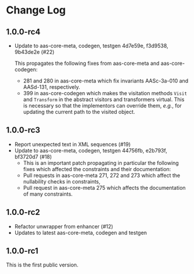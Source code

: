 # Change Log

## 1.0.0-rc4

* Update to aas-core-meta, codegen, testgen 4d7e59e, f3d9538, 
  9b43de2e (#22)

  This propagates the following fixes from aas-core-meta and
  aas-core-codegen:
  * 281 and 280 in aas-core-meta which fix invariants AASc-3a-010 and 
    AASd-131, respectively.
  * 399 in aas-core-codegen which makes the visitation methods
    `Visit` and `Transform` in the abstract visitors and transformers
    virtual. This is necessary so that the implementors can override
    them, *e.g.*, for updating the current path to the visited object.

## 1.0.0-rc3

* Report unexpected text in XML sequences (#19)
* Update to aas-core-meta, codegen, testgen 44756fb, e2b793f, 
  bf3720d7 (#18)
  * This is an important patch propagating in particular the following
    fixes which affected the constraints and their documentation:
  * Pull requests in aas-core-meta 271, 272 and 273 which
    affect the nullability checks in constraints,
  * Pull request in aas-core-meta 275 which affects
    the documentation of many constraints.

## 1.0.0-rc2

* Refactor unwrapper from enhancer (#12)
* Updates to latest aas-core-meta, codegen and testgen

## 1.0.0-rc1

This is the first public version.
